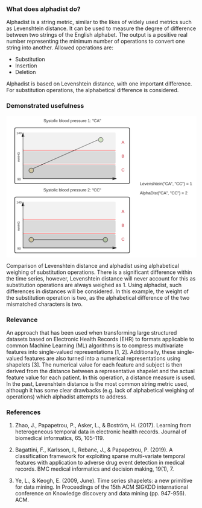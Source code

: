 <h3>What does alphadist do?</h3>
Alphadist is a string metric, similar to the likes of widely used metrics such as Levenshtein distance. It can be used to measure the degree of difference between two strings of the English alphabet. The output is a positive real number representing the minimum number of operations to convert one string into another. Allowed operations are:

- Substitution
- Insertion
- Deletion

Alphadist is based on Levenshtein distance, with one important difference. For substitution operations, the alphabetical difference is considered.

<h3>Demonstrated usefulness</h3>

<img src="adedcomp.png" alt="Alphadist example" align="middle" width="600">

Comparison of Levenshtein distance and alphadist using alphabetical weighing of substitution operations. There is a significant difference within the time series, however, Levenshtein distance will never account for this as substitution operations are always weighed as 1. Using alphadist, such differences in distances will be considered. In this example, the weight of the substitution operation is two, as the alphabetical difference of the two mismatched characters is two.

<h3>Relevance</h3>

An approach that has been used when transforming large structured datasets based on Electronic Health Records (EHR) to formats applicable to common Machine Learning (ML) algorithms is to compress multivariate features into single-valued representations [1, 2]. Additionally, these single-valued features are also turned into a numerical representations using shapelets [3]. The numerical value for each feature and subject is then derived from the distance between a representative shapelet and the actual feature value for each patient. In this operation, a distance measure is used. In the past, Levenshtein distance is the most common string metric used, although it has some clear drawbacks (e.g. lack of alphabetical weighing of operations) which alphadist attempts to address.

<h3>References</h3>

1. Zhao, J., Papapetrou, P., Asker, L., & Boström, H. (2017). Learning from heterogeneous temporal data in electronic health records. Journal of biomedical informatics, 65, 105-119.

2. Bagattini, F., Karlsson, I., Rebane, J., & Papapetrou, P. (2019). A classification framework for exploiting sparse multi-variate temporal features with application to adverse drug event detection in medical records. BMC medical informatics and decision making, 19(1), 7.

3. Ye, L., & Keogh, E. (2009, June). Time series shapelets: a new primitive for data mining. In Proceedings of the 15th ACM SIGKDD international conference on Knowledge discovery and data mining (pp. 947-956). ACM.
